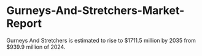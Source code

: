 # Gurneys-And-Stretchers-Market-Report
Gurneys And Stretchers is estimated to rise to $1711.5 million by 2035 from $939.9 million of 2024.
